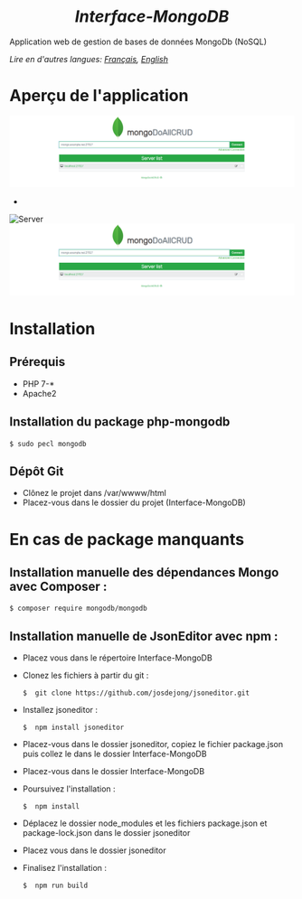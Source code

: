 
***<h1 align="center">Interface-MongoDB</h1>***

Application web de gestion de bases de données MongoDb (NoSQL)

_Lire en d'autres langues: [Français](README.md), [English](README.en.md)_

# Aperçu de l'application

![Home](public/images/capture_home.png)

- 

![Server](public/images/capture_getServer_censored.png) ![Home](public/images/capture_home.png)


# Installation

## Prérequis
- PHP 7-* <br/>
- Apache2

## Installation du package php-mongodb
    $ sudo pecl mongodb

## Dépôt Git
 - Clônez le projet dans /var/wwww/html <br/>
 - Placez-vous dans le dossier du projet (Interface-MongoDB)
 
# En cas de package manquants
 
## Installation manuelle des dépendances Mongo avec Composer : 
    $ composer require mongodb/mongodb

## Installation manuelle de JsonEditor avec npm :
 - Placez vous dans le répertoire Interface-MongoDB
 - Clonez les fichiers à partir du git :
 
       $  git clone https://github.com/josdejong/jsoneditor.git
 - Installez jsoneditor :
    
       $  npm install jsoneditor
 - Placez-vous dans le dossier jsoneditor, copiez le fichier package.json puis collez le dans le dossier Interface-MongoDB
 - Placez-vous dans le dossier Interface-MongoDB
 - Poursuivez l'installation :
            
       $  npm install
       
 - Déplacez le dossier node_modules et les fichiers package.json et package-lock.json dans le dossier jsoneditor
 - Placez vous dans le dossier jsoneditor
 - Finalisez l'installation :
 
       $  npm run build

